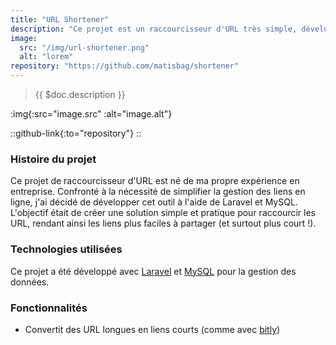 ```yaml
---
title: "URL Shortener"
description: "Ce projet est un raccourcisseur d'URL très simple, développé à l'aide de Laravel et MySQL."
image:
  src: "/img/url-shortener.png"
  alt: "lorem"
repository: "https://github.com/matisbag/shortener"
---
```


> {{ $doc.description }}

:img{:src="image.src" :alt="image.alt"}

::github-link{:to="repository"}
::

### Histoire du projet

Ce projet de raccourcisseur d'URL est né de ma propre expérience en entreprise. Confronté à la nécessité de simplifier la gestion des liens en ligne, j'ai décidé de développer cet outil à l'aide de Laravel et MySQL. L'objectif était de créer une solution simple et pratique pour raccourcir les URL, rendant ainsi les liens plus faciles à partager (et surtout plus court !).

### Technologies utilisées

Ce projet a été développé avec [Laravel](https://laravel.com/) et [MySQL](https://www.mysql.com/) pour la gestion des données.

### Fonctionnalités

- Convertit des URL longues en liens courts (comme avec [bitly](https://bitly.com/))
